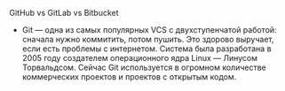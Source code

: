 GitHub vs GitLab vs Bitbucket
- Git — одна из самых популярных VCS с двухступенчатой работой: сначала нужно коммитить, потом пушить. Это здорово выручает, если есть проблемы с интернетом. Система была разработана в 2005 году создателем операционного ядра Linux — Линусом Торвальдсом. Сейчас Git используется в огромном количестве коммерческих проектов и проектов с открытым кодом.
